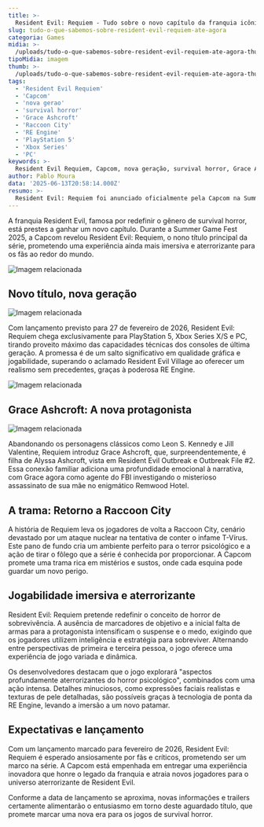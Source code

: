 ```yaml
---
title: >-
  Resident Evil: Requiem - Tudo sobre o novo capítulo da franquia icônica
slug: tudo-o-que-sabemos-sobre-resident-evil-requiem-ate-agora
categoria: Games
midia: >-
  /uploads/tudo-o-que-sabemos-sobre-resident-evil-requiem-ate-agora-thumb.jpeg
tipoMidia: imagem
thumb: >-
  /uploads/tudo-o-que-sabemos-sobre-resident-evil-requiem-ate-agora-thumb.jpeg
tags:
  - 'Resident Evil Requiem'
  - 'Capcom'
  - 'nova gerao'
  - 'survival horror'
  - 'Grace Ashcroft'
  - 'Raccoon City'
  - 'RE Engine'
  - 'PlayStation 5'
  - 'Xbox Series'
  - 'PC'
keywords: >-
  Resident Evil Requiem, Capcom, nova geração, survival horror, Grace Ashcroft, Raccoon City, RE Engine, PlayStation 5, Xbox Series, PC
author: Pablo Moura
data: '2025-06-13T20:58:14.000Z'
resumo: >-
  Resident Evil: Requiem foi anunciado oficialmente pela Capcom na Summer Game Fest de 2025, prometendo uma experiência de survival horror revolucionária para a nova geração de consoles. O jogo introduz uma nova protagonista e mergulha os jogadores em uma trama de mistério e terror em Raccoon City.
---
```


A franquia Resident Evil, famosa por redefinir o gênero de survival horror, está prestes a ganhar um novo capítulo. Durante a Summer Game Fest 2025, a Capcom revelou Resident Evil: Requiem, o nono título principal da série, prometendo uma experiência ainda mais imersiva e aterrorizante para os fãs ao redor do mundo.

![Imagem relacionada](/uploads/tudo-o-que-sabemos-sobre-resident-evil-requiem-ate-agora-0.jpg)

## Novo título, nova geração

![Imagem relacionada](/uploads/tudo-o-que-sabemos-sobre-resident-evil-requiem-ate-agora-1.jpg)

Com lançamento previsto para 27 de fevereiro de 2026, Resident Evil: Requiem chega exclusivamente para PlayStation 5, Xbox Series X/S e PC, tirando proveito máximo das capacidades técnicas dos consoles de última geração. A promessa é de um salto significativo em qualidade gráfica e jogabilidade, superando o aclamado Resident Evil Village ao oferecer um realismo sem precedentes, graças à poderosa RE Engine.

![Imagem relacionada](/uploads/tudo-o-que-sabemos-sobre-resident-evil-requiem-ate-agora-2.jpg)

## Grace Ashcroft: A nova protagonista

![Imagem relacionada](/uploads/tudo-o-que-sabemos-sobre-resident-evil-requiem-ate-agora-3.jpg)

Abandonando os personagens clássicos como Leon S. Kennedy e Jill Valentine, Requiem introduz Grace Ashcroft, que, surpreendentemente, é filha de Alyssa Ashcroft, vista em Resident Evil Outbreak e Outbreak File #2. Essa conexão familiar adiciona uma profundidade emocional à narrativa, com Grace agora como agente do FBI investigando o misterioso assassinato de sua mãe no enigmático Remwood Hotel.

## A trama: Retorno a Raccoon City

A história de Requiem leva os jogadores de volta a Raccoon City, cenário devastado por um ataque nuclear na tentativa de conter o infame T-Vírus. Este pano de fundo cria um ambiente perfeito para o terror psicológico e a ação de tirar o fôlego que a série é conhecida por proporcionar. A Capcom promete uma trama rica em mistérios e sustos, onde cada esquina pode guardar um novo perigo.

## Jogabilidade imersiva e aterrorizante

Resident Evil: Requiem pretende redefinir o conceito de horror de sobrevivência. A ausência de marcadores de objetivo e a inicial falta de armas para a protagonista intensificam o suspense e o medo, exigindo que os jogadores utilizem inteligência e estratégia para sobreviver. Alternando entre perspectivas de primeira e terceira pessoa, o jogo oferece uma experiência de jogo variada e dinâmica.

Os desenvolvedores destacam que o jogo explorará "aspectos profundamente aterrorizantes do horror psicológico", combinados com uma ação intensa. Detalhes minuciosos, como expressões faciais realistas e texturas de pele detalhadas, são possíveis graças à tecnologia de ponta da RE Engine, levando a imersão a um novo patamar.

## Expectativas e lançamento

Com um lançamento marcado para fevereiro de 2026, Resident Evil: Requiem é esperado ansiosamente por fãs e críticos, prometendo ser um marco na série. A Capcom está empenhada em entregar uma experiência inovadora que honre o legado da franquia e atraia novos jogadores para o universo aterrorizante de Resident Evil.

Conforme a data de lançamento se aproxima, novas informações e trailers certamente alimentarão o entusiasmo em torno deste aguardado título, que promete marcar uma nova era para os jogos de survival horror.